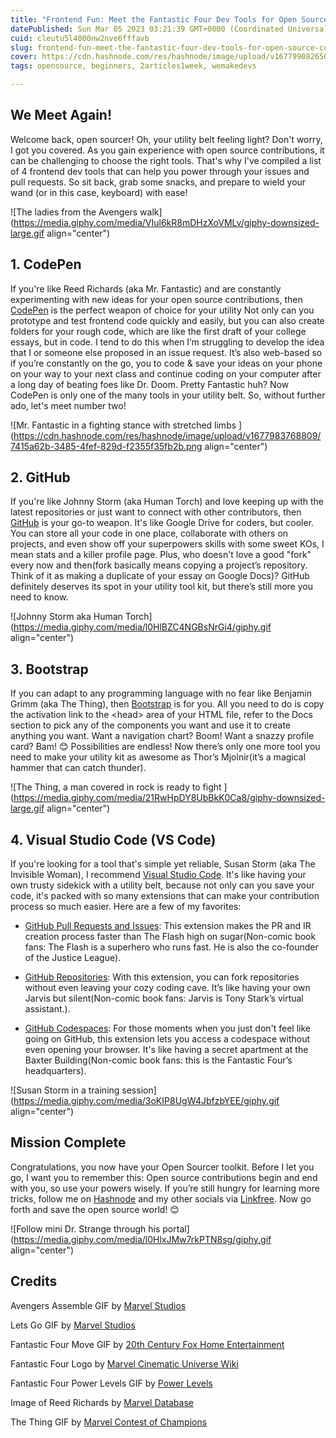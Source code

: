 ```yaml
---
title: "Frontend Fun: Meet the Fantastic Four Dev Tools for Open Source Contributions"
datePublished: Sun Mar 05 2023 03:21:39 GMT+0000 (Coordinated Universal Time)
cuid: cleutu5l4000nw2nve6fffavb
slug: frontend-fun-meet-the-fantastic-four-dev-tools-for-open-source-contributions
cover: https://cdn.hashnode.com/res/hashnode/image/upload/v1677990826502/63d856b1-9af4-4656-94f1-0f6a5d9a9383.png
tags: opensource, beginners, 2articles1week, wemakedevs

---
```


## We Meet Again!

Welcome back, open sourcer! Oh, your utility belt feeling light? Don't worry, I got you covered. As you gain experience with open source contributions, it can be challenging to choose the right tools. That's why I've compiled a list of 4 frontend dev tools that can help you power through your issues and pull requests. So sit back, grab some snacks, and prepare to wield your wand (or in this case, keyboard) with ease!

![The ladies from the Avengers walk](https://media.giphy.com/media/VIul6kR8mDHzXoVMLv/giphy-downsized-large.gif align="center")

## 1\. CodePen

If you're like Reed Richards (aka Mr. Fantastic) and are constantly experimenting with new ideas for your open source contributions, then [CodePen](https://codepen.io/) is the perfect weapon of choice for your utility Not only can you prototype and test frontend code quickly and easily, but you can also create folders for your rough code, which are like the first draft of your college essays, but in code. I tend to do this when I’m struggling to develop the idea that I or someone else proposed in an issue request. It’s also web-based so if you’re constantly on the go, you to code & save your ideas on your phone on your way to your next class and continue coding on your computer after a long day of beating foes like Dr. Doom. Pretty Fantastic huh? Now CodePen is only one of the many tools in your utility belt. So, without further ado, let's meet number two!

![Mr. Fantastic in a fighting stance with stretched limbs ](https://cdn.hashnode.com/res/hashnode/image/upload/v1677983768809/7415a62b-3485-4fef-829d-f2355f35fb2b.png align="center")

## 2\. GitHub

If you're like Johnny Storm (aka Human Torch) and love keeping up with the latest repositories or just want to connect with other contributors, then [GitHub](https://github.com) is your go-to weapon. It's like Google Drive for coders, but cooler. You can store all your code in one place, collaborate with others on projects, and even show off your superpowers skills with some sweet KOs, I mean stats and a killer profile page. Plus, who doesn't love a good "fork" every now and then(fork basically means copying a project’s repository. Think of it as making a duplicate of your essay on Google Docs)? GitHub definitely deserves its spot in your utility tool kit, but there’s still more you need to know.

![Johnny Storm aka Human Torch](https://media.giphy.com/media/l0HlBZC4NGBsNrGi4/giphy.gif align="center")

## 3\. Bootstrap

If you can adapt to any programming language with no fear like Benjamin Grimm (aka The Thing), then [Bootstrap](https://getbootstrap.com) is for you. All you need to do is copy the activation link to the &lt;head&gt; area of your HTML file, refer to the Docs section to pick any of the components you want and use it to create anything you want. Want a navigation chart? Boom! Want a snazzy profile card? Bam! 😊 Possibilities are endless! Now there’s only one more tool you need to make your utility kit as awesome as Thor’s Mjolnir(it’s a magical hammer that can catch thunder).

![The Thing, a man covered in rock is ready to fight ](https://media.giphy.com/media/21RwHpDY8UbBkK0Ca8/giphy-downsized-large.gif align="center")

## 4\. Visual Studio Code (VS Code)

If you're looking for a tool that's simple yet reliable, Susan Storm (aka The Invisible Woman), I recommend [Visual Studio Code](https://code.visualstudio.com). It's like having your own trusty sidekick with a utility belt, because not only can you save your code, it's packed with so many extensions that can make your contribution process so much easier. Here are a few of my favorites:

* [GitHub Pull Requests and Issues](https://marketplace.visualstudio.com/items?itemName=GitHub.vscode-pull-request-github): This extension makes the PR and IR creation process faster than The Flash high on sugar(Non-comic book fans: The Flash is a superhero who runs fast. He is also the co-founder of the Justice League).
    
* [GitHub Repositories](https://marketplace.visualstudio.com/items?itemName=GitHub.remotehub): With this extension, you can fork repositories without even leaving your cozy coding cave. It’s like having your own Jarvis but silent(Non-comic book fans: Jarvis is Tony Stark’s virtual assistant.).
    
* [GitHub Codespaces](https://marketplace.visualstudio.com/items?itemName=GitHub.codespaces): For those moments when you just don't feel like going on GitHub, this extension lets you access a codespace without even opening your browser. It's like having a secret apartment at the Baxter Building(Non-comic book fans: this is the Fantastic Four’s headquarters).
    

![Susan Storm in a training session](https://media.giphy.com/media/3oKIP8UgW4JbfzbYEE/giphy.gif align="center")

## Mission Complete

Congratulations, you now have your Open Sourcer toolkit. Before I let you go, I want you to remember this: Open source contributions begin and end with you, so use your powers wisely. If you’re still hungry for learning more tricks, follow me on [Hashnode](https://chrissycodes.hashnode.dev/) and my other socials via [Linkfree](https://linkfree.eddiehub.io/CBID2). Now go forth and save the open source world! 😊

![Follow mini Dr. Strange through his portal](https://media.giphy.com/media/l0HlxJMw7rkPTN8sg/giphy.gif align="center")

## Credits

Avengers Assemble GIF by [Marvel Studios](https://media.giphy.com/media/VIul6kR8mDHzXoVMLv/giphy-downsized-large.gif)

Lets Go GIF by [Marvel Studios](https://media.giphy.com/media/l0HlxJMw7rkPTN8sg/giphy.gif)

Fantastic Four Move GIF by [20th Century Fox Home Entertainment](https://media.giphy.com/media/3oKIP8UgW4JbfzbYEE/giphy.gif)

Fantastic Four Logo by [Marvel Cinematic Universe Wiki](https://marvelcinematicuniverse.fandom.com/wiki/Fantastic_Four/Illuminati_Assembled)

Fantastic Four Power Levels GIF by [Power Levels](https://media.giphy.com/media/kgyLlpe3YCkmI/giphy.gif)

Image of Reed Richards by [Marvel Database](https://marvel.fandom.com/wiki/Reed_Richards_(Earth-12131))

The Thing GIF by [Marvel Contest of Champions](https://media.giphy.com/media/21RwHpDY8UbBkK0Ca8/giphy-downsized-large.gif)